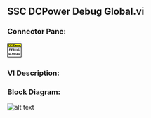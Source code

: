 ## **SSC DCPower Debug Global.vi**
### Connector Pane:
![alt text](/docs/images/Instrument%20Control/DCPower/SSC%20DCPower/Measure/SSC%20DCPower%20Debug%20Global.vic.png "SSC DCPower Debug Global.vi connector pane")

### VI Description:


### Block Diagram:
![alt text](/docs/images/Instrument%20Control/DCPower/SSC%20DCPower/Measure/SSC%20DCPower%20Debug%20Global.vid.png "SSC DCPower Debug Global.vi block diagram")
